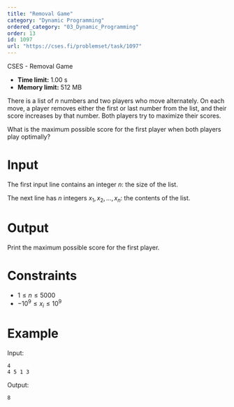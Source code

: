 ```yaml
---
title: "Removal Game"
category: "Dynamic Programming"
ordered_category: "03_Dynamic_Programming"
order: 13
id: 1097
url: "https://cses.fi/problemset/task/1097"
---
```


CSES - Removal Game

  * **Time limit:** 1.00 s
  * **Memory limit:** 512 MB

There is a list of $n$ numbers and two players who move alternately. On each
move, a player removes either the first or last number from the list, and
their score increases by that number. Both players try to maximize their
scores.

What is the maximum possible score for the first player when both players play
optimally?

# Input

The first input line contains an integer $n$: the size of the list.

The next line has $n$ integers $x_1,x_2,\ldots,x_n$: the contents of the list.

# Output

Print the maximum possible score for the first player.

# Constraints

  * $1 \le n \le 5000$
  * $-10^9 \le x_i \le 10^9$

# Example

Input:

    
    
    4
    4 5 1 3
    

Output:

    
    
    8
    

